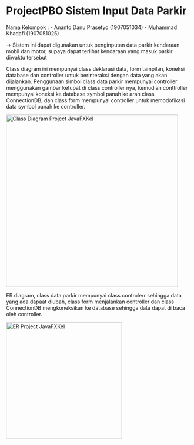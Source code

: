 # ProjectPBO Sistem Input Data Parkir
Nama Kelompok : - Ananto Danu Prasetyo (1907051034)
                - Muhammad Khadafi (1907051025)
                
-> Sistem ini dapat digunakan untuk penginputan data parkir kendaraan mobil dan motor, supaya dapat terlihat kendaraan yang masuk parkir diwaktu tersebut



Class diagram ini mempunyai class deklarasi data, form tampilan, koneksi database dan controller untuk berinteraksi dengan data yang akan dijalankan.
Penggunaan simbol class data parkir mempunyai controller menggunakan gambar ketupat di class controller nya, kemudian conttroller mempunyai koneksi ke database symbol panah ke arah class ConnectionDB, dan class form mempunyai controller untuk memodofikasi data symbol panah ke controller. 


<img width="467" alt="Class Diagram Project JavaFXKel" src="https://user-images.githubusercontent.com/77543408/105836134-58708380-5fff-11eb-96e3-b8171dee3a34.PNG">


ER diagram, class data parkir mempunyai class controlerr sehingga data yang ada dapaat diubah, class form menjalankan controller dan class ConnectionDB mengkoneksikan ke database sehingga data dapat di baca oleh controller.



<img width="315" alt="ER Project JavaFXKel" src="https://user-images.githubusercontent.com/77543408/105125628-71fd6100-5b0f-11eb-95c1-050aed9c90c1.PNG">
